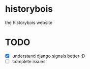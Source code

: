 # historybois
the historybois website

# TODO

- [x] understand django signals better :D
- [ ] complete issues
